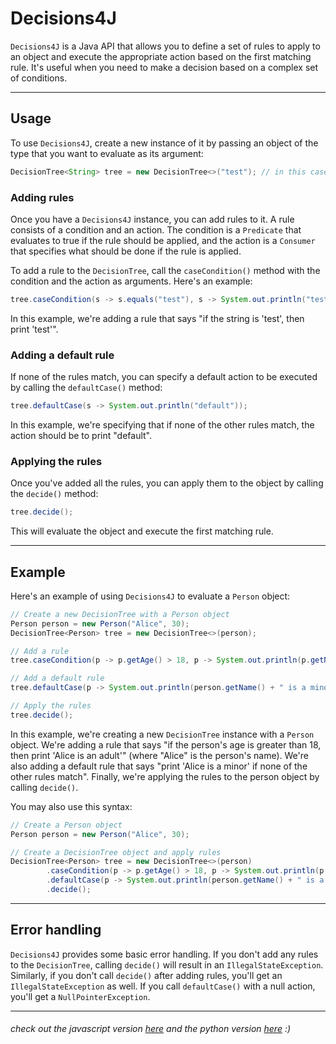 # Decisions4J
`Decisions4J` is a Java API that allows you to define a set of rules to apply to an object and execute the appropriate action based on the first matching rule. It's useful when you need to make a decision based on a complex set of conditions. 

---

## Usage
To use `Decisions4J`, create a new instance of it by passing an object of the type that you want to evaluate as its argument:
```java
DecisionTree<String> tree = new DecisionTree<>("test"); // in this case we're evaluating a String
```

### Adding rules
Once you have a `Decisions4J` instance, you can add rules to it. A rule consists of a condition and an action. The condition is a `Predicate` that evaluates to true if the rule should be applied, and the action is a `Consumer` that specifies what should be done if the rule is applied.

To add a rule to the `DecisionTree`, call the `caseCondition()` method with the condition and the action as arguments. Here's an example:
```java
tree.caseCondition(s -> s.equals("test"), s -> System.out.println("test"));
```
In this example, we're adding a rule that says "if the string is 'test', then print 'test'".

### Adding a default rule
If none of the rules match, you can specify a default action to be executed by calling the `defaultCase()` method:
```java
tree.defaultCase(s -> System.out.println("default"));
```
In this example, we're specifying that if none of the other rules match, the action should be to print "default".

### Applying the rules
Once you've added all the rules, you can apply them to the object by calling the `decide()` method:
```java
tree.decide();
```
This will evaluate the object and execute the first matching rule.

---

## Example
Here's an example of using `Decisions4J` to evaluate a `Person` object:
```java
// Create a new DecisionTree with a Person object
Person person = new Person("Alice", 30);
DecisionTree<Person> tree = new DecisionTree<>(person);

// Add a rule
tree.caseCondition(p -> p.getAge() > 18, p -> System.out.println(p.getName() + " is an adult"));

// Add a default rule
tree.defaultCase(p -> System.out.println(person.getName() + " is a minor"));

// Apply the rules
tree.decide();
```
In this example, we're creating a new `DecisionTree` instance with a `Person` object. We're adding a rule that says "if the person's age is greater than 18, then print 'Alice is an adult'" (where "Alice" is the person's name). We're also adding a default rule that says "print 'Alice is a minor' if none of the other rules match". Finally, we're applying the rules to the person object by calling `decide()`.

You may also use this syntax:
```java
// Create a Person object
Person person = new Person("Alice", 30);

// Create a DecisionTree object and apply rules
DecisionTree<Person> tree = new DecisionTree<>(person)
        .caseCondition(p -> p.getAge() > 18, p -> System.out.println(p.getName() + " is an adult"))
        .defaultCase(p -> System.out.println(person.getName() + " is a minor"))
        .decide();
```

---

## Error handling
`Decisions4J` provides some basic error handling. If you don't add any rules to the `DecisionTree`, calling `decide()` will result in an `IllegalStateException`. Similarly, if you don't call `decide()` after adding rules, you'll get an `IllegalStateException` as well. If you call `defaultCase()` with a null action, you'll get a `NullPointerException`.

---
###### check out the javascript version [here](https://github.com/Adversing/decisions.js/) and the python version [here](https://github.com/Adversing/decisions.py/) :)   
